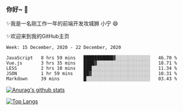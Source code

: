 ### 你好~  👋

✨我是一名刚工作一年的前端开发攻城狮 小宁 😄

✨欢迎来到我的GitHub主页
<!--
**7148505/7148505** is a ✨ _special_ ✨ repository because its `README.md` (this file) appears on your GitHub profile.

Here are some ideas to get you started:

- 🔭 I’m currently working on ...
- 🌱 I’m currently learning ...
- 👯 I’m looking to collaborate on ...
- 🤔 I’m looking for help with ...
- 💬 Ask me about ...
- 📫 How to reach me: ...
- 😄 Pronouns: ...
- ⚡ Fun fact: ...
-->

<!--START_SECTION:waka-->
```text
Week: 15 December, 2020 - 22 December, 2020

JavaScript   8 hrs 59 mins   ███████████▓░░░░░░░░░░░░░   46.70 % 
Vue.js       3 hrs 35 mins   ████▓░░░░░░░░░░░░░░░░░░░░   18.71 % 
LESS         2 hrs 10 mins   ███░░░░░░░░░░░░░░░░░░░░░░   11.34 % 
JSON         1 hr 59 mins    ██▓░░░░░░░░░░░░░░░░░░░░░░   10.31 % 
Markdown     39 mins         █░░░░░░░░░░░░░░░░░░░░░░░░   03.43 % 
```
<!--END_SECTION:waka-->

[![Anurag's github stats](https://github-readme-stats.vercel.app/api?username=ZhangNing-debug)](https://github.com/anuraghazra/github-readme-stats)

[![Top Langs](https://github-readme-stats.vercel.app/api/top-langs/?username=ZhangNing-debug&layout=compact)](https://github.com/anuraghazra/github-readme-stats)

